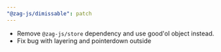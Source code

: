 ```yaml
---
"@zag-js/dimissable": patch
---
```


- Remove `@zag-js/store` dependency and use good'ol object instead.
- Fix bug with layering and pointerdown outside
